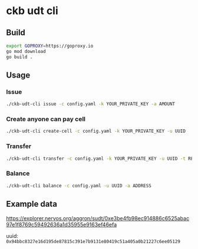 ckb udt cli
===========

## Build

```bash
export GOPROXY=https://goproxy.io
go mod download
go build .
```

## Usage

### Issue

```bash
./ckb-udt-cli issue -c config.yaml -k YOUR_PRIVATE_KEY -a AMOUNT
```

### Create anyone can pay cell

```bash
./ckb-udt-cli create-cell -c config.yaml -k YOUR_PRIVATE_KEY -u UUID
```

### Transfer

```bash
./ckb-udt-cli transfer -c config.yaml -k YOUR_PRIVATE_KEY -u UUID -t RECIPIENT_ADDRESS -a AMOUNT
```

### Balance

```bash
./ckb-udt-cli balance -c config.yaml -u UUID -a ADDRESS
```

## Example data

https://explorer.nervos.org/aggron/sudt/0xe3be4fb98ec914886c6525abac97e1f8769c59492636a1d35955e9163ef46efa

uuid: `0x94bbc8327e16d195de87815c391e7b9131e80419c51a405a0b21227c6ee05129`

